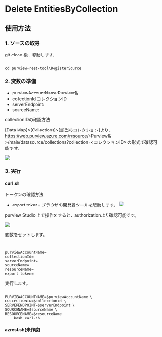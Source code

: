 # Delete EntitiesByCollection

## 使用方法

### 1. ソースの取得

git clone 後、移動します。

```bash:bash

cd purview-rest-tool\RegisterSource

```

### 2. 変数の準備

- purviewAccountName:Purview名
- collectionId:コレクションID
- serverEndpoint:
- sourceName:

collectionIDの確認方法

[Data Map]>[Collections]>[該当のコレクション]より、
https://web.purview.azure.com/resource/<Purview名>/main/datasource/collections?collection=<コレクションID>
の形式で確認可能です。

![](.image/2021-12-14-11-51-10.png)

### 3. 実行
#### curl.sh

トークンの確認方法

- export token=
ブラウザの開発者ツールを起動します。
![](.image/2021-12-14-11-53-28.png)

purview Studio 上で操作をすると、authorizationより確認可能です。

![](.image/2021-12-14-11-54-53.png)


変数をセットします。

```bash:bash


purviewAccountName=
collectionId=
serverEndpoint=
sourceName=
resourceName=
export token=

```

実行します。

```bash:bash

PURVIEWACCOUNTNAME=$purviewAccountName \
COLLECTIONID=$collectionId \
SERVERENDPOINT=$serverEndpoint \
SOURCENAME=$sourceName \
RESOURCENAME=$resourceName
    bash curl.sh

```


#### azrest.sh(未作成)